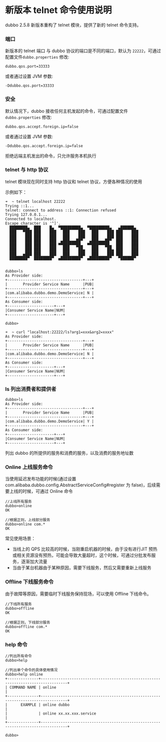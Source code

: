 



# 新版本 telnet 命令使用说明

dubbo 2.5.8 新版本重构了 telnet 模块，提供了新的 telnet 命令支持。

### 端口
新版本的 telnet 端口 与 dubbo 协议的端口是不同的端口，默认为 `22222`，可通过配置文件`dubbo.properties` 修改:

```
dubbo.qos.port=33333
```

或者通过设置 JVM 参数:

```
-Ddubbo.qos.port=33333
```

### 安全

默认情况下，dubbo 接收任何主机发起的命令，可通过配置文件`dubbo.properties` 修改:

```
dubbo.qos.accept.foreign.ip=false
```

或者通过设置 JVM 参数:

```
-Ddubbo.qos.accept.foreign.ip=false
```

拒绝远端主机发出的命令，只允许服务本机执行


### telnet 与 http 协议

telnet 模块现在同时支持 http 协议和 telnet 协议，方便各种情况的使用

示例如下：

```
➜  ~ telnet localhost 22222
Trying ::1...
telnet: connect to address ::1: Connection refused
Trying 127.0.0.1...
Connected to localhost.
Escape character is '^]'.
  ████████▄  ███    █▄  ▀█████████▄  ▀█████████▄   ▄██████▄
  ███   ▀███ ███    ███   ███    ███   ███    ███ ███    ███
  ███    ███ ███    ███   ███    ███   ███    ███ ███    ███
  ███    ███ ███    ███  ▄███▄▄▄██▀   ▄███▄▄▄██▀  ███    ███
  ███    ███ ███    ███ ▀▀███▀▀▀██▄  ▀▀███▀▀▀██▄  ███    ███
  ███    ███ ███    ███   ███    ██▄   ███    ██▄ ███    ███
  ███   ▄███ ███    ███   ███    ███   ███    ███ ███    ███
  ████████▀  ████████▀  ▄█████████▀  ▄█████████▀   ▀██████▀


dubbo>ls
As Provider side:
+----------------------------------+---+
|       Provider Service Name      |PUB|
+----------------------------------+---+
|com.alibaba.dubbo.demo.DemoService| N |
+----------------------------------+---+
As Consumer side:
+---------------------+---+
|Consumer Service Name|NUM|
+---------------------+---+

dubbo>
```


```
➜  ~ curl "localhost:22222/ls?arg1=xxx&arg2=xxxx"
As Provider side:
+----------------------------------+---+
|       Provider Service Name      |PUB|
+----------------------------------+---+
|com.alibaba.dubbo.demo.DemoService| N |
+----------------------------------+---+
As Consumer side:
+---------------------+---+
|Consumer Service Name|NUM|
+---------------------+---+
```

### ls 列出消费者和提供者

```
dubbo>ls
As Provider side:
+----------------------------------+---+
|       Provider Service Name      |PUB|
+----------------------------------+---+
|com.alibaba.dubbo.demo.DemoService| Y |
+----------------------------------+---+
As Consumer side:
+---------------------+---+
|Consumer Service Name|NUM|
+---------------------+---+
```

列出 dubbo 的所提供的服务和消费的服务，以及消费的服务地址数

### Online 上线服务命令

当使用延迟发布功能的时候(通过设置 com.alibaba.dubbo.config.AbstractServiceConfig#register 为 false)，后续需要上线的时候，可通过 Online 命令

```
//上线所有服务
dubbo>online
OK

//根据正则，上线部分服务
dubbo>online com.*
OK
```

常见使用场景：

 - 当线上的 QPS 比较高的时候，当刚重启机器的时候，由于没有进行JIT 预热或相关资源没有预热，可能会导致大量超时，这个时候，可通过分批发布服务，逐渐加大流量
 - 当由于某台机器由于某种原因，需要下线服务，然后又需要重新上线服务
 


### Offline 下线服务命令

由于故障等原因，需要临时下线服务保持现场，可以使用 Offline 下线命令。


```
//下线所有服务
dubbo>offline
OK

//根据正则，下线部分服务
dubbo>offline com.*
OK
```

### help 命令



```
//列出所有命令
dubbo>help

//列出单个命令的具体使用情况
dubbo>help online
+--------------+----------------------------------------------------------------------------------+
| COMMAND NAME | online                                                                           |
+--------------+----------------------------------------------------------------------------------+
|      EXAMPLE | online dubbo                                                                     |
|              | online xx.xx.xxx.service                                                         |
+--------------+----------------------------------------------------------------------------------+

dubbo>
```


